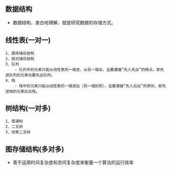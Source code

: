
## 数据结构 
- 数据结构，直白地理解，就是研究数据的存储方式。

## 线性表(一对一)
    1、顺序储存结构
    2、链式储存结构
    3、队列
        - 队列中的元素只能从线性表的一端进，从另一端出，且要遵循“先入先出”的特点，即先进队列的元素也要先出队列。
    4、栈
        - 栈中的元素只能从线性表的一端进出（另一端封死），且要遵循“先入后出”的原则，即先进栈的元素后出栈。


## 树结构(一对多)
    1、普通树
    2、二叉树
    3、线索二叉树

## 图存储结构(多对多)

- 善于运用时间复杂度和空间复杂度来衡量一个算法的运行效率